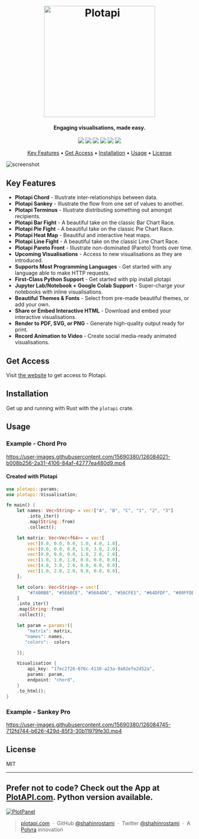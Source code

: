 
<h1 align="center">
  <br>
  <a href="https://plotapi.com"><img src="https://plotapi.com/wp-content/uploads/2021/07/plotapi_logo.svg" alt="Plotapi" width="300"></a>
</h1>

<h4 align="center">Engaging visualisations, made easy.</h4>

<p align="center">
<a href="https://crates.io/crates/chord"><img src="https://img.shields.io/badge/rust%20crate-0.1.0-success.svg"></a>
<a href="https://pypi.org/project/plotapi/"><img src="https://img.shields.io/badge/pypi%20package-6.0.1-success.svg"></a>
<a href="https://plotapi.com/"><img src="https://img.shields.io/badge/license-get-green.svg"></a>
<a href="https://discord.polyra.com"><img src="https://img.shields.io/badge/chat-join-7289da.svg"></a>
<a href="https://jupyter.org"><img src="https://img.shields.io/badge/supports-jupyter-orange.svg"></a>
<a href="https://www.linkedin.com/in/shahinrostami/"><img src="https://img.shields.io/badge/linked-in-blue.svg"></a>
</p>

<p align="center">
  <a href="#key-features">Key Features</a> •
  <a href="https://plotapi.com">Get Access</a> •
  <a href="#installation">Installation</a> •
  <a href="#usage">Usage</a> •
  <a href="#license">License</a>
</p>

![screenshot](https://plotapi.com/wp-content/uploads/2021/08/1500x500.jpeg)

## Key Features

* **Plotapi Chord** - Illustrate inter-relationships between data.
* **Plotapi Sankey** - Illustrate the flow from one set of values to another.
* **Plotapi Terminus** - Illustrate distributing something out amongst recipients.
* **Plotapi Bar Fight** - A beautiful take on the classic Bar Chart Race.
* **Plotapi Pie Fight** - A beautiful take on the classic Pie Chart Race.
* **Plotapi Heat Map** - Beautiful and interactive heat maps.
* **Plotapi Line Fight** - A beautiful take on the classic Line Chart Race.
* **Plotapi Pareto Front** - Illustrate non-dominated (Pareto) fronts over time.
* **Upcoming Visualisations** - Access to new visualisations as they are introduced.
* **Supports Most Programming Languages** - Get started with any language able to make HTTP requests.
* **First-Class Python Support** - Get started with pip install plotapi
* **Jupyter Lab/Notebook + Google Colab Support** - Super-charge your notebooks with inline visualisations.
* **Beautiful Themes & Fonts** - Select from pre-made beautiful themes, or add your own.
* **Share or Embed Interactive HTML** - Download and embed your interactive visualisations.
* **Render to PDF, SVG, or PNG** - Generate high-quality output ready for print.
* **Record Animation to Video** - Create social media-ready animated visualisations.

## Get Access

Visit [the website](https://plotapi.com/#pricing) to get access to Plotapi.

## Installation

Get up and running with Rust with the `plotapi` crate.

## Usage

### Example - Chord Pro

https://user-images.githubusercontent.com/15690380/126084021-b008b256-2a31-4106-84af-42777ea480d9.mp4

#### Created with Plotapi

```rust
use plotapi::params;
use plotapi::Visualisation;

fn main() {
    let names: Vec<String> = vec!["A", "B", "C", "1", "2", "3"]
        .into_iter()
        .map(String::from)
        .collect();

    let matrix: Vec<Vec<f64>> = vec![
        vec![0.0, 0.0, 0.0, 1.0, 4.0, 1.0],
        vec![0.0, 0.0, 0.0, 1.0, 3.0, 2.0],
        vec![0.0, 0.0, 0.0, 1.0, 2.0, 2.0],
        vec![1.0, 1.0, 1.0, 0.0, 0.0, 0.0],
        vec![4.0, 3.0, 2.0, 0.0, 0.0, 0.0],
        vec![1.0, 2.0, 2.0, 0.0, 0.0, 0.0],
    ];

    let colors: Vec<String> = vec![
        "#7400B8", "#5E60CE", "#5684D6", "#56CFE1", "#64DFDF", "#80FFDB",
    ]
    .into_iter()
    .map(String::from)
    .collect();

    let param = params!({
        "matrix": matrix,
       "names": names,
       "colors":  colors

    });

    Visualisation {
        api_key: "17ec2f26-076c-4110-a23a-9a02efe2d52a",
        params: param,
        endpoint: "chord",
    }
    .to_html();
}

```

### Example - Sankey Pro

https://user-images.githubusercontent.com/15690380/126084745-712fd744-b626-429d-85f3-30b11979fe30.mp4



## License

MIT

---

## Prefer not to code? Check out the App at [PlotAPI.com](https://plotapi.com). Python version available.

<a href="https://plotapi.com"><img src="https://plotpanel.com/static/marketing/plotpanel_preview_1.jpg" alt="PlotPanel"></a>


> [plotapi.com](https://plotapi.com) &nbsp;&middot;&nbsp;
> GitHub [@shahinrostami](https://github.com/shahinrostami) &nbsp;&middot;&nbsp;
> Twitter [@shahinrostami](https://twitter.com/shahinrostami)  &nbsp;&middot;&nbsp;
> A [Polyra](https://polyra.com) innovation

